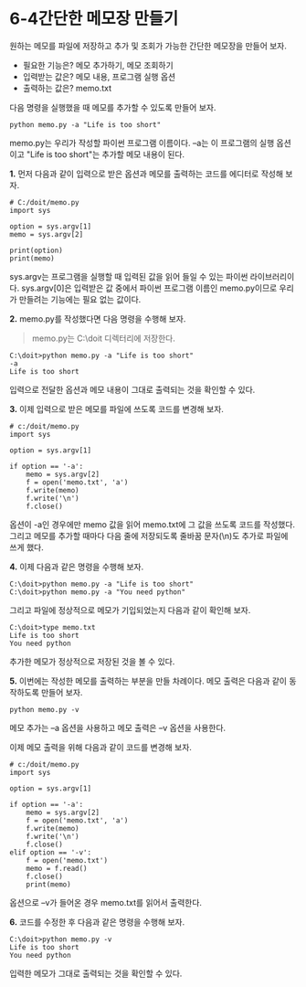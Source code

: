 # 6-4간단한 메모장 만들기
원하는 메모를 파일에 저장하고 추가 및 조회가 가능한 간단한 메모장을 만들어 보자.
- 필요한 기능은? 메모 추가하기, 메모 조회하기
- 입력받는 값은? 메모 내용, 프로그램 실행 옵션
- 출력하는 값은? memo.txt

다음 명령을 실행했을 때 메모를 추가할 수 있도록 만들어 보자.
```
python memo.py -a "Life is too short"
```
memo.py는 우리가 작성할 파이썬 프로그램 이름이다. –a는 이 프로그램의 실행 옵션이고 "Life is too short"는 추가할 메모 내용이 된다.

__1.__ 먼저 다음과 같이 입력으로 받은 옵션과 메모를 출력하는 코드를 에디터로 작성해 보자.
```
# C:/doit/memo.py
import sys

option = sys.argv[1]
memo = sys.argv[2]

print(option)
print(memo)
```
sys.argv는 프로그램을 실행할 때 입력된 값을 읽어 들일 수 있는 파이썬 라이브러리이다. sys.argv[0]은 입력받은 값 중에서 파이썬 프로그램 이름인 memo.py이므로 우리가 만들려는 기능에는 필요 없는 값이다.

__2.__ memo.py를 작성했다면 다음 명령을 수행해 보자.
> memo.py는 C:\doit 디렉터리에 저장한다.

```
C:\doit>python memo.py -a "Life is too short"
-a
Life is too short
```
입력으로 전달한 옵션과 메모 내용이 그대로 출력되는 것을 확인할 수 있다.

__3.__ 이제 입력으로 받은 메모를 파일에 쓰도록 코드를 변경해 보자.
```
# c:/doit/memo.py
import sys

option = sys.argv[1]

if option == '-a':
    memo = sys.argv[2]
    f = open('memo.txt', 'a')
    f.write(memo)
    f.write('\n')
    f.close()
```
옵션이 -a인 경우에만 memo 값을 읽어 memo.txt에 그 값을 쓰도록 코드를 작성했다.   
그리고 메모를 추가할 때마다 다음 줄에 저장되도록 줄바꿈 문자(\n)도 추가로 파일에 쓰게 했다.

__4.__ 이제 다음과 같은 명령을 수행해 보자.
```
C:\doit>python memo.py -a "Life is too short"  
C:\doit>python memo.py -a "You need python"
```
그리고 파일에 정상적으로 메모가 기입되었는지 다음과 같이 확인해 보자.
```
C:\doit>type memo.txt
Life is too short
You need python
```
추가한 메모가 정상적으로 저장된 것을 볼 수 있다.

__5.__ 이번에는 작성한 메모를 출력하는 부분을 만들 차례이다. 메모 출력은 다음과 같이 동작하도록 만들어 보자.
```
python memo.py -v
```
메모 추가는 –a 옵션을 사용하고 메모 출력은 –v 옵션을 사용한다.

이제 메모 출력을 위해 다음과 같이 코드를 변경해 보자.
```
# c:/doit/memo.py
import sys

option = sys.argv[1]

if option == '-a':
    memo = sys.argv[2]
    f = open('memo.txt', 'a')
    f.write(memo)
    f.write('\n')
    f.close()
elif option == '-v':
    f = open('memo.txt')
    memo = f.read()
    f.close()
    print(memo)
```
옵션으로 –v가 들어온 경우 memo.txt를 읽어서 출력한다.

__6.__ 코드를 수정한 후 다음과 같은 명령을 수행해 보자.
```
C:\doit>python memo.py -v
Life is too short
You need python
```
입력한 메모가 그대로 출력되는 것을 확인할 수 있다.